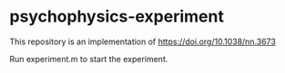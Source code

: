# psychophysics-experiment
This repository is an implementation of https://doi.org/10.1038/nn.3673

Run experiment.m to start the experiment.
